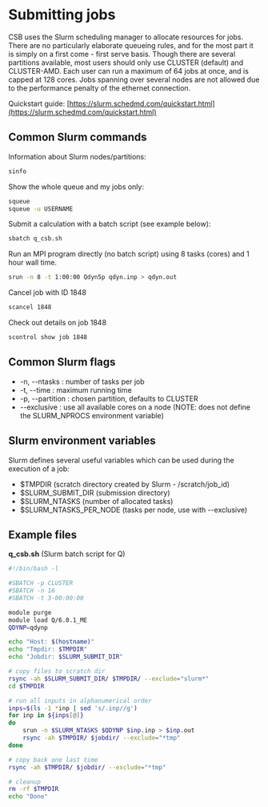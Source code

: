 # Submitting jobs

CSB uses the Slurm scheduling manager to allocate resources for jobs.
There are no particularly elaborate queueing rules, and for the most
part it is simply on a first come - first serve basis. 
Though there are several partitions available, most users
should only use CLUSTER (default) and CLUSTER-AMD.
Each user can run a maximum of 64 jobs at once, and is capped at 128
cores. Jobs spanning over several nodes are not allowed due to 
the performance penalty of the ethernet connection.

Quickstart guide: [https://slurm.schedmd.com/quickstart.html](https://slurm.schedmd.com/quickstart.html)

## Common Slurm commands

Information about Slurm nodes/partitions:
```bash
sinfo
```

Show the whole queue and my jobs only:
```bash
squeue
squeue -u USERNAME
```

Submit a calculation with a batch script (see example below):
```bash
sbatch q_csb.sh
```

Run an MPI program directly (no batch script) using 8 tasks (cores) and 1 hour wall time.
```bash
srun -n 8 -t 1:00:00 Qdyn5p qdyn.inp > qdyn.out
```

Cancel job with ID 1848
```bash
scancel 1848
```

Check out details on job 1848
```bash
scontrol show job 1848
```

## Common Slurm flags

- -n, --ntasks :  number of tasks per job
- -t, --time :  maximum running time
- -p, --partition : chosen partition, defaults to CLUSTER
- --exclusive : use all available cores on a node (NOTE: does not define the SLURM_NPROCS environment variable)


## Slurm environment variables

Slurm defines several useful variables which can be used during the execution of a job:

- $TMPDIR (scratch directory created by Slurm - /scratch/job_id)
- $SLURM_SUBMIT_DIR  (submission directory)
- $SLURM_NTASKS  (number of allocated tasks)
- $SLURM_NTASKS_PER_NODE (tasks per node, use with --exclusive)


## Example files

**q_csb.sh** (Slurm batch script for Q)

```bash
#!/bin/bash -l

#SBATCH -p CLUSTER
#SBATCH -n 16
#SBATCH -t 3-00:00:00

module purge
module load Q/6.0.1_ME
QDYNP=qdynp

echo "Host: $(hostname)"
echo "Tmpdir: $TMPDIR"
echo "Jobdir: $SLURM_SUBMIT_DIR"

# copy files to scratch dir
rsync -ah $SLURM_SUBMIT_DIR/ $TMPDIR/ --exclude="slurm*"
cd $TMPDIR

# run all inputs in alphanumerical order
inps=$(ls -1 *inp | sed 's/.inp//g')
for inp in ${inps[@]}
do
    srun -n $SLURM_NTASKS $QDYNP $inp.inp > $inp.out
    rsync -ah $TMPDIR/ $jobdir/ --exclude="*tmp"
done

# copy back one last time
rsync -ah $TMPDIR/ $jobdir/ --exclude="*tmp"

# cleanup
rm -rf $TMPDIR
echo "Done"
```
